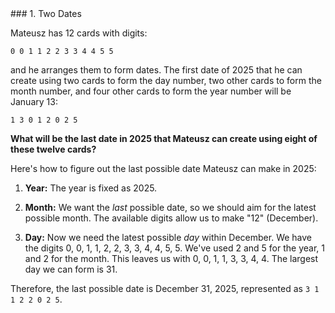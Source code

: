 <USER>
### 1. Two Dates

Mateusz has 12 cards with digits:

`0 0 1 1 2 2 3 3 4 4 5 5`

and he arranges them to form dates. The first date of 2025 that he can create using two cards to form the day number, two other cards to form the month number, and four other cards to form the year number will be January 13:

`1 3 0 1 2 0 2 5`

**What will be the last date in 2025 that Mateusz can create using eight of these twelve cards?**

<ASSISTANT>
Here's how to figure out the last possible date Mateusz can make in 2025:

1. **Year:** The year is fixed as 2025.

2. **Month:** We want the *last* possible date, so we should aim for the latest possible month.  The available digits allow us to make "12" (December).

3. **Day:** Now we need the latest possible *day* within December.  We have the digits 0, 0, 1, 1, 2, 2, 3, 3, 4, 4, 5, 5.  We've used 2 and 5 for the year, 1 and 2 for the month.  This leaves us with 0, 0, 1, 1, 3, 3, 4, 4. The largest day we can form is 31.

Therefore, the last possible date is December 31, 2025, represented as `3 1 1 2 2 0 2 5`.
